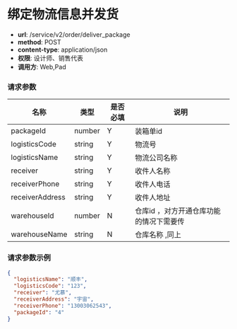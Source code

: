 绑定物流信息并发货
=======


- **url**: /service/v2/order/deliver_package
- **method**: POST
- **content-type**: application/json
- **权限**: 设计师、销售代表
- **调用方**: Web,Pad

### 请求参数

|       名称      |  类型  | 是否必填 |                   说明                  |
|-----------------|--------|----------|-----------------------------------------|
| packageId       | number | Y        | 装箱单id                                |
| logisticsCode   | string | Y        | 物流号                                  |
| logisticsName   | string | Y        | 物流公司名称                            |
| receiver        | string | Y        | 收件人名称                              |
| receiverPhone   | string | Y        | 收件人电话                              |
| receiverAddress | string | Y        | 收件人地址                              |
| warehouseId     | number | N        | 仓库id ，对方开通仓库功能的情况下需要传 |
| warehouseName   | string | N        | 仓库名称 ,同上                          |

### 请求参数示例

```json
{
  "logisticsName": "顺丰",
  "logisticsCode": "123",
  "receiver": "尤慕",
  "receiverAddress": "宇宙",
  "receiverPhone": "13003062543",
  "packageId": "4"
}
```